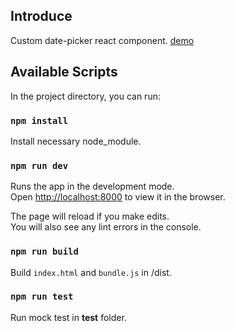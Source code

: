 ## Introduce
Custom date-picker react component. [demo](https://scott-datepicker.netlify.com/)

## Available Scripts

In the project directory, you can run:

### `npm install`

Install necessary node_module.

### `npm run dev`

Runs the app in the development mode.<br />
Open [http://localhost:8000](http://localhost:8000) to view it in the browser.

The page will reload if you make edits.<br />
You will also see any lint errors in the console.

### `npm run build`

Build `index.html` and `bundle.js` in /dist.

### `npm run test`

Run mock test in __test__ folder.
